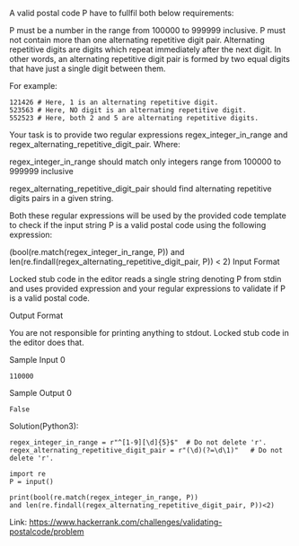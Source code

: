 A valid postal code P have to fullfil both below requirements:

P must be a number in the range from 100000 to 999999 inclusive.
P must not contain more than one alternating repetitive digit pair.
Alternating repetitive digits are digits which repeat immediately after the next digit. In other words, an alternating repetitive digit pair is formed by two equal digits that have just a single digit between them.

For example:
```
121426 # Here, 1 is an alternating repetitive digit.
523563 # Here, NO digit is an alternating repetitive digit.
552523 # Here, both 2 and 5 are alternating repetitive digits.
```
Your task is to provide two regular expressions regex_integer_in_range and regex_alternating_repetitive_digit_pair. Where:

regex_integer_in_range should match only integers range from 100000 to 999999 inclusive

regex_alternating_repetitive_digit_pair should find alternating repetitive digits pairs in a given string.

Both these regular expressions will be used by the provided code template to check if the input string P is a valid postal code using the following expression:

(bool(re.match(regex_integer_in_range, P)) 
and len(re.findall(regex_alternating_repetitive_digit_pair, P)) < 2)
Input Format

Locked stub code in the editor reads a single string denoting P from stdin and uses provided expression and your regular expressions to validate if P is a valid postal code.

Output Format

You are not responsible for printing anything to stdout. Locked stub code in the editor does that.

Sample Input 0
```
110000
```
Sample Output 0
```
False
```
Solution(Python3):
```
regex_integer_in_range = r"^[1-9][\d]{5}$"	# Do not delete 'r'.
regex_alternating_repetitive_digit_pair = r"(\d)(?=\d\1)"	# Do not delete 'r'.

import re
P = input()

print(bool(re.match(regex_integer_in_range, P))
and len(re.findall(regex_alternating_repetitive_digit_pair, P))<2)

```

Link: https://www.hackerrank.com/challenges/validating-postalcode/problem
